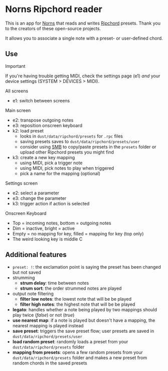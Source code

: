 # Norns Ripchord reader

This is an app for [Norns](https://monome.org/docs/norns/) that reads and writes [Ripchord](https://trackbout.com/ripchord) presets. Thank you to the creators of these open-source projects.

It allows you to associate a single note with a preset- or user-defined chord.

## Use

> [!IMPORTANT]
> If you're having trouble getting MIDI, check the settings page (e1) _and_ your device settings (SYSTEM > DEVICES > MIDI).

All screens

- e1: switch between screens

Main screen

- e2: transpose outgoing notes
- e3: reposition onscreen keyboard
- k2: load preset
  - looks in `dust/data/ripchord/presets` for `.rpc` files
  - saving presets saves to `dust/data/ripchord/presets/user`
  - consider using [SMB](https://monome.org/docs/norns/fileshare/) to copy/paste presets in the `presets` folder or upload other Ripchord presets you might find
- k3: create a new key mapping
  - using MIDI, pick a trigger note
  - using MIDI, pick notes to play when triggered
  - pick a name for the mapping (optional)

Settings screen

- e2: select a parameter
- e3: change the parameter
- k3: trigger action if action is selected

Onscreen Keyboard

- Top = incoming notes, bottom = outgoing notes
- Dim = inactive, bright = active
- Empty = no mapping for key, filled = mapping for key (top only)
- The weird looking key is middle C

## Additional features

- `preset: !`: the exclamation point is saying the preset has been changed but not saved
- strumming
  - **strum delay**: time between notes
  - **strum sort**: the order strummed notes are played
- output note filtering
  - **filter low notes**: the lowest note that will be be played
  - **filter high notes**: the highest note that will be be played
- **legato**: handles whether a note being played by two mappings should play twice (_false_) or not (_true_)
- **use nearest map**: if a note is played but doesn't have a mapping, the nearest mapping is played instead
- **save preset**: triggers the save preset flow; user presets are saved in `dust/data/ripchord/presets/user`
- **load random preset**: randomly loads a preset from your `dust/data/ripchord/presets` folder
- **mapping from presets**: opens a few random presets from your `dust/data/ripchord/presets` folder and makes a new preset from random chords in the saved presets
